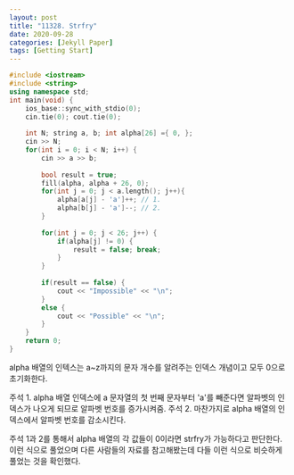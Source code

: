 ```yaml
---
layout: post
title: "11328. Strfry"
date: 2020-09-28
categories: [Jekyll Paper]
tags: [Getting Start]
---
```


```c++
#include <iostream> 
#include <string> 
using namespace std; 
int main(void) { 
    ios_base::sync_with_stdio(0); 
    cin.tie(0); cout.tie(0); 
    
    int N; string a, b; int alpha[26] ={ 0, }; 
    cin >> N; 
    for(int i = 0; i < N; i++) { 
        cin >> a >> b; 
        
        bool result = true; 
        fill(alpha, alpha + 26, 0); 
        for(int j = 0; j < a.length(); j++){ 
            alpha[a[j] - 'a']++; // 1. 
            alpha[b[j] - 'a']--; // 2. 
        } 
            
        for(int j = 0; j < 26; j++) { 
            if(alpha[j] != 0) { 
                result = false; break; 
            } 
        } 
        
        if(result == false) { 
            cout << "Impossible" << "\n"; 
        } 
        else { 
            cout << "Possible" << "\n"; 
        } 
    } 
    return 0; 
}
```

alpha 배열의 인텍스는 a~z까지의 문자 개수를 알려주는 인덱스 개념이고 모두 0으로 초기화한다.

주석 1.  alpha 배열 인덱스에 a 문자열의 첫 번째 문자부터 'a'를 빼준다면 알파벳의 인덱스가 나오게 되므로 알파벳 번호를 증가시켜줌.
주석 2. 마찬가지로 alpha 배열의 인덱스에서 알파벳 번호를 감소시킨다.

주석 1과 2를 통해서 alpha 배열의 각 값들이 0이라면 strfry가 가능하다고 판단한다.
이런 식으로 풀었으며 다른 사람들의 자료를 참고해봤는데 다들 이런 식으로 비슷하게 풀었는 것을 확인했다.